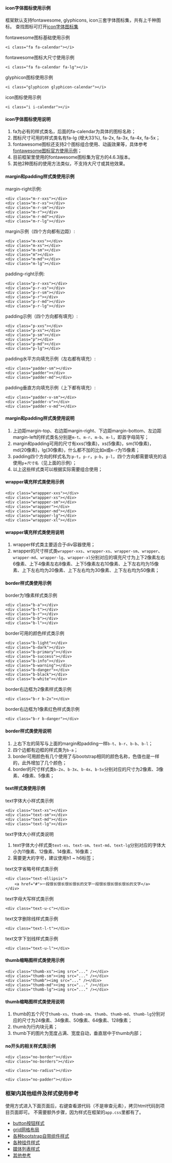 
#### icon字体图标使用示例

框架默认支持fontawesome, glyphicons, icon三套字体图标集，共有上千种图标。
查找图标可打开[icon字体图标集](../template/icons.html)


fontawesome图标基础使用示例
```
<i class="fa fa-calendar"></i>
```

fontawesome图标大尺寸使用示例
```
<i class="fa fa-calendar fa-lg"></i>
```

glyphicon图标使用示例
```
<i class="glyphicon glyphicon-calendar"></i>
```

icon图标使用示例
```
<i class="i i-calendar"></i>
```


#### icon字体图标使用说明
1. fa为必有的样式类名，后面的fa-calendar为具体的图标名称；
2. 图标尺寸可用的样式类名有fa-lg (增大33%), fa-2x, fa-3x, fa-4x, fa-5x；
3. fontawesome图标还支持2个图标组合使用、动画效果等，具体参考 [fontawesome图标官方使用示例](http://fontawesome.io/examples/)；
4. 目前框架里使用的fontawesome图标集为官方的4.6.3版本。
5. 其他2种图标的使用方法类似，不支持大尺寸或其他效果。


#### margin和padding样式类使用示例

margin-right示例:
```
<div class="m-r-xxs"></div>
<div class="m-r-xs"></div>
<div class="m-r-sm"></div>
<div class="m-r"></div>
<div class="m-r-md"></div>
<div class="m-r-lg"></div>
```

margin示例（四个方向都有边距）:
```
<div class="m-xxs"></div>
<div class="m-xs"></div>
<div class="m-sm"></div>
<div class="m"></div>
<div class="m-md"></div>
<div class="m-lg"></div>
```

padding-right示例:
```
<div class="p-r-xxs"></div>
<div class="p-r-xs"></div>
<div class="p-r-sm"></div>
<div class="p-r"></div>
<div class="p-r-md"></div>
<div class="p-r-lg"></div>
```

padding示例（四个方向都有填充）:
```
<div class="p-xxs"></div>
<div class="p-xs"></div>
<div class="p-sm"></div>
<div class="p"></div>
<div class="p-md"></div>
<div class="p-lg"></div>
```

padding水平方向填充示例（左右都有填充）:
```
<div class="padder-sm"></div>
<div class="padder"></div>
<div class="padder-md"></div>
```

padding垂直方向填充示例（上下都有填充）:
```
<div class="padder-v-sm"></div>
<div class="padder-v"></div>
<div class="padder-v-md"></div>
```


#### margin和padding样式类使用说明
1. 上边距margin-top、右边距margin-right、下边距margin-bottom、左边距margin-left的样式类名分别是`m-t`、`m-r`、`m-b`、`m-l`，即首字母简写；
2. margin和padding可用的尺寸有xxs(1像素)，xs(5像素)，sm(10像素)，md(20像素)，lg(30像素)，什么都不加的比如`m`或`m-r`为15像素；
3. padding四个方向的样式名为:`p-t`，`p-r`，`p-b`，`p-l`，四个方向都需要填充的话使用`p`+`尺寸名`（见上面的示例）；
4. 以上这些样式类可以根据实际需要组合使用；


#### wrapper填充样式类使用示例

```
<div class="wrappper-xxs"></div>
<div class="wrappper-xs"></div>
<div class="wrappper-sm"></div>
<div class="wrappper"></div>
<div class="wrappper-md"></div>
<div class="wrappper-lg"></div>
<div class="wrappper-xl"></div>
```

#### wrapper填充样式类使用说明
1. wrapper样式类主要适合于div容器使用；
2. wrapper的尺寸样式类`wrapper-xxs`、`wrapper-xs`、`wrapper-sm`、`wrapper`、`wrapper-md`、`wrapper-lg`、`wrapper-xl`分别对应的填充尺寸为上下2像素左右6像素、上下4像素左右8像素、上下5像素左右10像素、上下左右均为15像素、上下左右均为20像素、上下左右均为30像素、上下左右均为50像素；



#### border样式类使用示例

border为1像素样式类示例
```
<div class="b-a"></div>
<div class="b-t"></div>
<div class="b-r"></div>
<div class="b-b"></div>
<div class="b-l"></div>
```

border可用的颜色样式类示例
```
<div class="b-light"></div>
<div class="b-dark"></div>
<div class="b-primary"></div>
<div class="b-success"></div>
<div class="b-info"></div>
<div class="b-warning"></div>
<div class="b-danger"></div>
<div class="b-black"></div>
<div class="b-white"></div>
```

border右边框为2像素样式类示例
```
<div class="b-r b-2x"></div>
```

border右边框为1像素红色样式类示例
```
<div class="b-r b-danger"></div>
```

#### border样式类使用说明
1. 上右下左的简写与上面的margin和padding一样`b-t`、`b-r`、`b-b`、`b-l`；
2. 四个边都有边框的样式类为`b-a`；
3. border可用颜色有几个使用了与bootstrap相同的颜色名称，色值也是一样的，此外增加了几个颜色；
4. border的尺寸样式类`b-2x`、`b-3x`、`b-4x`、`b-5x`分别对应的尺寸为2像素、3像素、4像素、5像素；



#### text样式类使用示例
text字体大小样式类示例

```
<div class="text-xs"></div>
<div class="text-sm"></div>
<div class="text-md"></div>
<div class="text-lg"></div>
```

text字体大小样式类说明
1. text字体大小样式类`text-xs`、`text-sm`、`text-md`、`text-lg`分别对应的字体大小为11像素、12像素、14像素、16像素；
2. 需要更大的字号，建议使用h1 ~ h6标签；


text文字省略号样式类示例

```
<div class="text-ellipsis">
    <a href="#">一段很长很长很长很长的文字一段很长很长很长很长的文字</a>
</div>
```

text字母大写样式类示例

```
<div class="text-u-c"></div>
```

text文字删除线样式类示例

```
<div class="text-l-t"></div>
```

text文字下划线样式类示例

```
<div class="text-u-l"></div>
```


#### thumb缩略图样式类使用示例
```
<div class="thumb-xs"><img src="..." /></div>
<div class="thumb-sm"><img src="..." /></div>
<div class="thumb"><img src="..." /></div>
<div class="thumb-md"><img src="..." /></div>
<div class="thumb-lg"><img src="..." /></div>
```

#### thumb缩略图样式类使用说明
1. thumb的五个尺寸`thumb-xs`、`thumb-sm`、`thumb`、`thumb-md`、`thumb-lg`分别对应的尺寸为24像素、34像素、50像素、64像素、128像素；
2. thumb为行内块元素；
3. thumb下的图片为宽度占满、宽度自动，垂直居中于thumb内部；

#### no开头的相关样式类示例

```
<div class="no-border"></div>
<div class="no-borders"></div>

<div class="no-radius"></div>

<div class="no-padder"></div>
```



### 框架内其他组件及样式使用参考

使用方式进入下面页面后，右键查看源代码（不是审查元素），拷贝html代码到项目页面即可。
不需要额外步骤，因为样式在框架的`app.css`里都有了。

* [button按钮样式](../template/buttons.html)
* [grid网格布局](../template/grid.html)
* [各种bootstrap自带组件样式](../template/components.html)
* [各种挂件样式](../template/widgets.html)
* [媒体列表样式](../template/portlet.html)
* [其他参考](../template/index.html)

